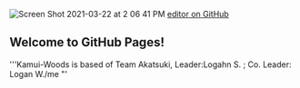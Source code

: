 ![Screen Shot 2021-03-22 at 2 06 41 PM](https://user-images.githubusercontent.com/79371323/112059416-0b99bc80-8b19-11eb-9408-0980c3b310fa.png)
[editor on GitHub](https://github.com/Kamui-Woods/-Teams/edit/gh-pages/index.md)
## Welcome to GitHub Pages!
'''Kamui-Woods is based of Team Akatsuki, Leader:Logahn S. ; Co. Leader: Logan W./me "'
